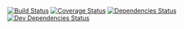 [![Build Status](https://travis-ci.org/yarcub/runnr-workout.svg?branch=master)](https://travis-ci.org/yarcub/runnr-workout) [![Coverage Status](https://img.shields.io/coveralls/yarcub/runnr-workout.svg)](https://coveralls.io/r/yarcub/runnr-workout) [![Dependencies Status](https://david-dm.org/yarcub/runnr-workout.png)](https://david-dm.org/yarcub/runnr-workout) [![Dev Dependencies Status](https://david-dm.org/yarcub/runnr-workout/dev-status.svg)](https://david-dm.org/yarcub/runnr-workout#info=devDependencies)


